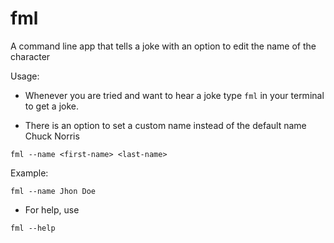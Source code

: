 # fml
A command line app that tells a joke with an option to edit the name of the character

Usage:

- Whenever you are tried and want to hear a joke type `fml` in your terminal to get a joke.

- There is an option to set a custom name instead of the default name Chuck Norris

```
fml --name <first-name> <last-name>
```
Example:
```
fml --name Jhon Doe
```

- For help, use
```
fml --help
```
